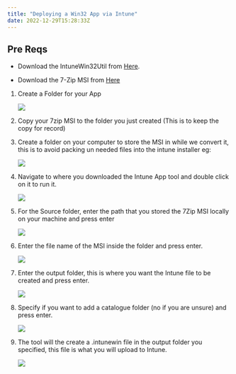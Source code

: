 ```yaml
---
title: "Deploying a Win32 App via Intune"
date: 2022-12-29T15:28:33Z
---
```



## Pre Reqs

* Download the IntuneWin32Util from [Here](https://docs.microsoft.com/en-us/mem/intune/apps/apps-win32-prepare).

* Download the 7-Zip MSI from [Here](https://www.7-zip.org/download.html)
  


1. Create a Folder for your App

    ![](/images/7zip-folder.png) 

2. Copy your 7zip MSI to the folder you just created (This is to keep the copy for record)
   
3. Create a folder on your computer to store the MSI in while we convert it, this is to avoid packing un needed files into the intune installer eg:

    ![](/images/20220425095948.png)  

4. Navigate to where you downloaded the Intune App tool and double click on it to run it.

    ![](/images/20220425100117.png)  

5. For the Source folder, enter the path that you stored the 7Zip MSI locally on your machine and press enter
    
    ![](/images/20220425100222.png)  

6. Enter the file name of the MSI inside the folder and press enter.

    ![](/images/20220425100309.png)  

7. Enter the output folder, this is where you want the Intune file to be created and press enter.

    ![](/images/20220425100352.png)  

8. Specify if you want to add a catalogue folder (no if you are unsure) and press enter.
    
    ![](/images/20220425100449.png)  

9.  The tool will the create a .intunewin file in the output folder you specified, this file is what you will upload to Intune.

    ![](/images/20220425100545.png) 

    